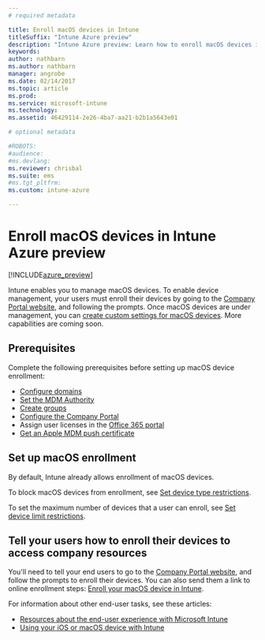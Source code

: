 ```yaml
---
# required metadata

title: Enroll macOS devices in IntunetitleSuffix: "Intune Azure preview"
description: "Intune Azure preview: Learn how to enroll macOS devices in Intune Azure preview."
keywords:
author: nathbarn
ms.author: nathbarn
manager: angrobe
ms.date: 02/14/2017
ms.topic: article
ms.prod:
ms.service: microsoft-intune
ms.technology:
ms.assetid: 46429114-2e26-4ba7-aa21-b2b1a5643e01

# optional metadata

#ROBOTS:
#audience:
#ms.devlang:
ms.reviewer: chrisbal
ms.suite: ems
#ms.tgt_pltfrm:
ms.custom: intune-azure

---
```


# Enroll macOS devices in Intune Azure preview

[!INCLUDE[azure_preview](../includes/azure_preview.md)]

Intune enables you to manage macOS devices. To enable device management, your users must enroll their devices by going to the [Company Portal website](http://portal.manage.microsoft.com), and following the prompts. Once macOS devices are under management, you can [create custom settings for macOS devices](https://docs.microsoft.com/intune-azure/configure-devices/custom-for-macos). More capabilities are coming soon.

## Prerequisites

Complete the following prerequisites before setting up macOS device enrollment:

- [Configure domains](https://docs.microsoft.com/intune/get-started/start-with-a-paid-subscription-to-microsoft-intune-step-2)
- [Set the MDM Authority](set-mdm-authority.md)
- [Create groups](https://docs.microsoft.com/intune/get-started/start-with-a-paid-subscription-to-microsoft-intune-step-5)
- [Configure the Company Portal](/intune-azure/manage-apps/company-portal-app.md)
- Assign user licenses in the [Office 365 portal](http://go.microsoft.com/fwlink/p/?LinkId=698854)
- [Get an Apple MDM push certificate](get-an-apple-mdm-push-certificate.md)

## Set up macOS enrollment

By default, Intune already allows enrollment of macOS devices.

To block macOS devices from enrollment, see [Set device type restrictions](https://docs.microsoft.com/intune-azure/enroll-devices/set-enrollment-restrictions#set-device-type-restrictions).

To set the maximum number of devices that a user can enroll, see [Set device limit restrictions](https://docs.microsoft.com/intune-azure/enroll-devices/set-enrollment-restrictions#set-device-limit-restrictions).

## Tell your users how to enroll their devices to access company resources

You'll need to tell your end users to go to the [Company Portal website](http://portal.manage.microsoft.com), and follow the prompts to enroll their devices. You can also send them a link to online enrollment steps: [Enroll your macOS device in Intune](https://docs.microsoft.com/intune/enduser/enroll-your-device-in-intune-macos).

For information about other end-user tasks, see these articles:

- [Resources about the end-user experience with Microsoft Intune](https://docs.microsoft.com/intune/deploy-use/how-to-educate-your-end-users-about-microsoft-intune)
- [Using your iOS or macOS device with Intune](https://docs.microsoft.com/intune/enduser/using-your-ios-or-mac-os-x-device-with-intune)
